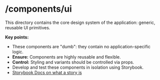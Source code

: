 # /components/ui

This directory contains the core design system of the application: generic, reusable UI primitives.

**Key points:**

- These components are "dumb": they contain no application-specific logic.
- **Ensure:** Components are highly reusable and flexible.
- **Control:** Styling and variants should be controlled via props.
- Develop and test these components in isolation using Storybook.
- [Storybook Docs on what a story is](https://storybook.js.org/docs/get-started/whats-a-story)

